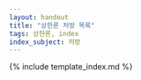 ```yaml
---
layout: handout
title: "상한론 처방 목록"
tags: 상한론, index
index_subject: 처방
---
```


{% include template_index.md %}

